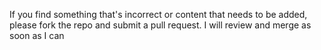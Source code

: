 If you find something that's incorrect or content that needs to be added, please fork the repo and submit a pull request. 
I will review and merge as soon as I can
